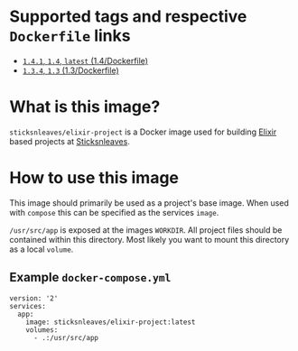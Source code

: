 # Supported tags and respective `Dockerfile` links

* [`1.4.1`, `1.4`, `latest` (1.4/Dockerfile)](https://github.com/sticksnleaves/docker-elixir-project/blob/e4665110fed53804e707c4d145ab5ac632b55b67/Dockerfile)
* [`1.3.4`, `1.3` (1.3/Dockerfile)](https://github.com/sticksnleaves/docker-elixir-project/blob/13e093b5cbc2866a26c2578d94312a08faa60f8a/Dockerfile)

# What is this image?

`sticksnleaves/elixir-project` is a Docker image used for building
[Elixir](http://elixir-lang.org/) based projects at
[Sticksnleaves](http://www.sticksnleaves.com).

# How to use this image

This image should primarily be used as a project's base image. When used with
`compose` this can be specified as the services `image`.

`/usr/src/app` is exposed at the images `WORKDIR`. All project files should
be contained within this directory. Most likely you want to mount this directory
as a local `volume`.

## Example `docker-compose.yml`

```
version: '2'
services:
  app:
    image: sticksnleaves/elixir-project:latest
    volumes:
      - .:/usr/src/app
```
